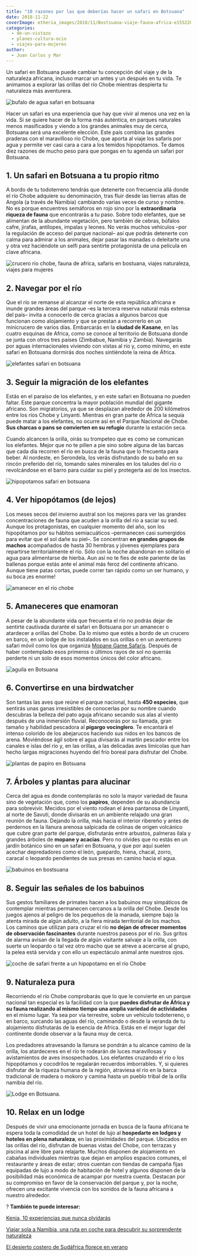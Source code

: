 ```yaml
---
title: "10 razones por las que deberías hacer un safari en Botsuana"
date: 2018-11-22
coverImage: etheria_images/2018/11/Bostsuana-viaje-fauna-africa-e1552208227696.jpg
categories: 
  - de-un-vistazo
  - planes-cultura-ocio
  - viajes-para-mujeres
author: 
  - Juan Carlos y Mar
---
```


Un safari en Botsuana puede cambiar tu concepción del viaje y de la naturaleza africana, 
incluso marcar un antes y un después en tu vida. Te animamos a explorar las orillas del 
río Chobe mientras despierta tu naturaleza más aventurera. 

![bufalo de agua safari en botsuana](etheria_images/2018/11/Bostsuana-viaje-fauna-africa-e1552208227696.jpg "Bufalo de agua.")

Hacer un safari es una experiencia que hay que vivir al menos una vez en la vida. Si se 
quiere hacer de la forma más auténtica, en parques naturales menos masificados y viendo 
a los grandes animales muy de cerca, Botsuana será una excelente elección. Este país 
combina las grandes praderas con el maravilloso río Chobe, que aporta al viaje los 
safaris por agua y permite ver casi cara a cara a los temidos hipopótamos. Te damos diez 
razones de mucho peso para que pongas en tu agenda un safari por Botsuana. 

## 1\. Un safari en Botsuana a tu propio ritmo

A bordo de tu todoterreno tendrás que detenerte con frecuencia allá donde el río Chobe 
adquiere su denominación, tras fluir desde las tierras altas de Angola (a través de 
Namibia) cambiando varias veces de curso y nombre. No es porque encuentres semáforos en 
rojo sino por la **extraordinaria riqueza de fauna** que encontrarás a tu paso. Sobre 
todo elefantes, que se alimentan de la abundante vegetación, pero también de cebras, 
búfalos cafre, jirafas, antílopes, impalas y leones. No verás muchos vehículos –por la 
regulación de acceso del parque nacional– así que podrás detenerte con calma para 
admirar a los animales, dejar pasar las manadas o deleitarte una y otra vez haciéndote 
un selfi para sentirte protagonista de una película en clave africana. 

![crucero rio chobe, fauna de africa, safaris en bostuana, viajes naturaleza, viajes para mujeres](etheria_images/2018/11/Bostsuana-viaje-mujeres-crucero-e1552208272322.jpg "Mini crucero por el río Chobe.")

## 2\. Navegar por el río

Que el río se remanse al alcanzar el norte de esta república africana e inunde grandes 
áreas del parque –es la tercera reserva natural más extensa del país– invita a conocerlo 
de cerca gracias a algunos barcos que funcionan como alojamiento y que se prestan a 
recorrerlo en un minicrucero de varios días. Embarcarás en la **ciudad de Kasane**, en 
las cuatro esquinas de Africa, como se conoce al territorio de Botsuana donde se junta 
con otros tres países (Zimbabue, Namibia y Zambia). Navegarás por aguas internacionales 
viviendo con vistas al río y, como mínimo, en este safari en Botsuana dormirás dos 
noches sintiéndote la reina de África. 

![elefantes safari en botsuana](etheria_images/2018/11/Bostsuana-viaje-mujeres-elefantes-e1552208312120.jpg "Elefantes africanos bañándose en el río.")

## 3\. Seguir la migración de los elefantes

Estás en el paraíso de los elefantes, y en este safari en Botsuana no pueden faltar. 
Este parque concentra la mayor población mundial del gigante africano. Son migratorios, 
ya que se desplazan alrededor de 200 kilómetros entre los ríos Chobe y Linyanti. 
Mientras en gran parte de África la sequía puede matar a los elefantes, no ocurre así en 
el Parque Nacional de Chobe. **Sus charcas o pans se convierten en su refugio** durante 
la estación seca. 

Cuando alcancen la orilla, oirás su trompeteo que es como se comunican los elefantes. 
Mejor que no te pillen a pie sino sobre alguna de las barcas que cada día recorren el 
río en busca de la fauna que lo frecuenta para beber. Al nordeste, en Serondela, los 
verás disfrutando de su baño en su rincón preferido del río, tomando sales minerales en 
los taludes del río o revolcándose en el barro para cuidar su piel y protegerla así de 
los insectos. 

![hipopotamos safari en botsuana](etheria_images/2018/11/Bostsuana-viaje-mujeres-hipopotamo-e1552208338456.jpg "Los hipopótamos se concentran en grandes grupos junto al río Chobe.")

## 4\. Ver hipopótamos (de lejos)

Los meses secos del invierno austral son los mejores para ver las grandes 
concentraciones de fauna que acuden a la orilla del río a saciar su sed. Aunque los 
protagonistas, en cualquier momento del año, son los hipopótamos por su hábitos 
semiacuáticos –permanecen casi sumergidos para evitar que el sol dañe su piel–. Se 
concentran **en grandes grupos de machos** acompañados de hasta 30 hembras y jóvenes 
ejemplares para repartirse territorialmente el río. Sólo con la noche abandonan en 
solitario el agua para alimentarse de hierba. Aun así no te fíes de este pariente de las 
ballenas porque estás ante el animal más feroz del continente africano. Aunque tiene 
patas cortas, puede correr tan rápido como un ser humano, y su boca ¡es enorme! 

![amanecer en el rio chobe](etheria_images/2018/11/Bostsuana-viaje-mujeres-amanecer-chobe-e1552208448693.jpg "Amanecer en Bostsuana.")

## 5\. Amaneceres que enamoran

A pesar de la abundante vida que frecuenta el río no podrás dejar de sentirte cautivada 
durante el safari en Botsuana por un amanecer o atardecer a orillas del Chobe. Da lo 
mismo que estés a bordo de un crucero en barco, en un lodge de los instalados en sus 
orillas o en un aventurero safari móvil como los que organiza [Mopane Game 
Safaris](http://www.mopanesafaris.com). Después de haber contemplado esos primeros o 
últimos rayos de sol no querrás perderte ni un solo de esos momentos únicos del color 
africano. 

![aguila en Botsuana](etheria_images/2018/11/Bostsuana-viaje-aves-africa-e1552208476293.jpg "Podrás contemplar 450 especies de aves.")

## 6\. Convertirse en una birdwatcher

Son tantas las aves que reúne el parque nacional, hasta **450 especies**, que sentirás 
unas ganas irresistibles de conocerlas por su nombre cuando descubras la belleza del 
pato aguja africano secando sus alas al viento después de una inmersión fluvial. 
Reconocerás por su llamada, gran tamaño y habilidad pescadora al **pigargo vocinglero**. 
Te encantará el intenso colorido de los abejarucos haciendo sus nidos en los bancos de 
arena. Moviéndose ágil sobre el agua divisarás al martín pescador entre los canales e 
islas del río y, en las orillas, a las delicadas aves limícolas que han hecho largas 
migraciones huyendo del frío boreal para disfrutar del Chobe. 

![plantas de papiro en Botsuana](etheria_images/2018/11/Bostsuana-viaje-africa-flora-e1552208498872.jpg "El papiro es una de las plantas que se pueden observar en el viaje a Bostsuana.")

## 7\. Árboles y plantas para alucinar

Cerca del agua es donde contemplarás no solo la mayor variedad de fauna sino de 
vegetación que, como los **papiros**, dependen de su abundancia para sobrevivir. Mecidos 
por el viento rodean el área pantanosa de Linyanti, al norte de Savuti, donde divisarás 
en un ambiente relajado una gran reunión de fauna. Dejando la orilla, más hacia el 
interior ribereño y antes de perdernos en la llanura arenosa salpicada de colinas de 
origen volcánico que cubre gran parte del parque, disfrutarás entre arbustos, palmeras 
ilala y grandes árboles de **mopane y acacias**. Pero no olvides que no estás en un 
jardín botánico sino en un safari en Botsuana, y que por aquí suelen acechar 
depredadores como el león, guepardo, hiena, chacal, zorro, caracal o leopardo pendientes 
de sus presas en camino hacia el agua. 

![babuinos en bostsuana](etheria_images/2018/11/Bostsuana-viaje-babuinos-africa-e1552208525364.jpg "Es curioso observar el comportamiento de los babuinos.")

## 8\. Seguir las señales de los babuinos

Sus gestos familiares de primates hacen a los babuinos muy simpáticos de contemplar 
mientras permanecen cercanos a la orilla del Chobe. Desde los juegos ajenos al peligro 
de los pequeños de la manada, siempre bajo la atenta mirada de algún adulto, a la fiera 
mirada territorial de los machos. Los caminos que utilizan para cruzar el río **no dejan 
de ofrecer momentos de observación fascinantes** durante nuestros paseos por el río. Sus 
gritos de alarma avisan de la llegada de algún visitante salvaje a la orilla, con suerte 
un leopardo o tal vez otro macho que se atreve a acercarse al grupo, la pelea está 
servida y con ello un espectáculo animal ante nuestros ojos. 

![coche de safari frente a un hipopotamo en el río Chobe](etheria_images/2018/11/Safari-Bostsuana-viaje-mujeres-africa-e1552208546636.jpg "Safari en el Parque Nacional de Chobe.")

## 9\. Naturaleza pura

Recorriendo el río Chobe comprobarás que lo que le convierte en un parque nacional tan 
especial es la facilidad con la que **puedes disfrutar de África y su fauna realizando 
al mismo tiempo una amplia variedad de actividades** en el mismo lugar. Ya sea por vía 
terrestre, sobre un vehículo todoterreno, o en barco, surcando las aguas del río, 
caminando o desde la veranda de tu alojamiento disfrutarás de la esencia de Africa. 
Estás en el mejor lugar del continente donde observar a la fauna muy de cerca. 

Los predadores atravesando la llanura se pondrán a tu alcance camino de la orilla, los 
atardeceres en el río te rodearán de luces maravillosas y avistamientos de aves 
insospechados. Los elefantes cruzando el río o los hipopótamos y cocodrilos te regalarán 
recuerdos imborrables. Y, si quieres disfrutar de la riqueza humana de la región, 
atraviesa el río en la barca tradicional de madera o mokoro y camina hasta un pueblo 
tribal de la orilla namibia del río. 

![Lodge en Botsuana.](etheria_images/2018/11/lodges-Bostsuana-viaje-mujeres-africa-1024x683.jpg "Lodge en Botsuana.")

## 10\. Relax en un lodge

Después de vivir una emocionante jornada en busca de la fauna africana te espera toda la 
comodidad de un hotel de lujo al **hospedarte en lodges y hoteles en plena naturaleza**, 
en las proximidades del parque. Ubicados en las orillas del río, disfrutan de buenas 
vistas del Chobe, con terrazas y piscina al aire libre para relajarte. Muchos disponen 
de alojamiento en cabañas individuales mientras que dejan en amplios espacios comunes, 
el restaurante y áreas de estar; otros cuentan con tiendas de campaña fijas equipadas de 
lujo a modo de habitación de hotel y algunos disponen de la posibilidad más económica de 
acampar por nuestra cuenta. Destacan por su compromiso en favor de la conservación del 
parque y, por la noche, ofrecen una excitante vivencia con los sonidos de la fauna 
africana a nuestro alrededor. 

? **También te puede interesar:** 

[Kenia, 10 experiencias que nunca 
olvidarás](https://etheriamagazine.com/2018/10/25/10-flechazos-para-viajar-a-kenia/) 

[Viajar sola a Namibia, una ruta en coche para descubrir su sorprendente 
naturaleza](https://etheriamagazine.com/2023/06/21/viajar-sola-a-namibia/) 

[El desierto costero de Sudáfrica florece en 
verano](https://etheriamagazine.com/2023/07/12/ruta-costera-sudafrica/)
